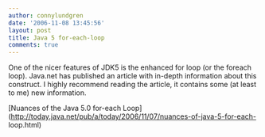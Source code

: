 ```yaml
---
author: connylundgren
date: '2006-11-08 13:45:56'
layout: post
title: Java 5 for-each-loop
comments: true
---
```


One of the nicer features of JDK5 is the enhanced for loop (or the foreach
loop). Java.net has published an article with in-depth information about this
construct. I highly recommend reading the article, it contains some (at least
to me) new information.

[Nuances of the Java 5.0 for-each
Loop](http://today.java.net/pub/a/today/2006/11/07/nuances-of-java-5-for-each-
loop.html)

